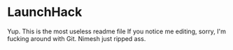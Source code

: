 LaunchHack
==========
Yup.
This is the most useless readme file
If you notice me editing, sorry, I'm fucking around with Git.
Nimesh just ripped ass.
